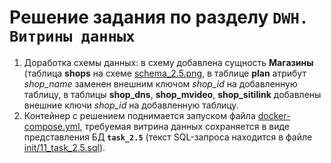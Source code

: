 # Решение задания по разделу ```DWH. Витрины данных```

1. Доработка схемы данных: в схему добавлена сущность **Магазины** (таблица **shops** на схеме [schema_2.5.png](schema_2.5.png), в таблице **plan** атрибут _shop_name_ заменен внешним ключом _shop_id_ на добавленную таблицу, в таблицы **shop_dns**, **shop_mvideo**, **shop_sitilink** добавлены внешние ключи _shop_id_ на добавленную таблицу.
2. Контейнер с решением поднимается запуском файла [docker-compose.yml](docker-compose.yml), требуемая витрина данных сохраняется в виде представления БД **```task_2.5```** (текст SQL-запроса находится в файле [init/11_task_2.5.sql](init/11_task_2.5.sql)).
